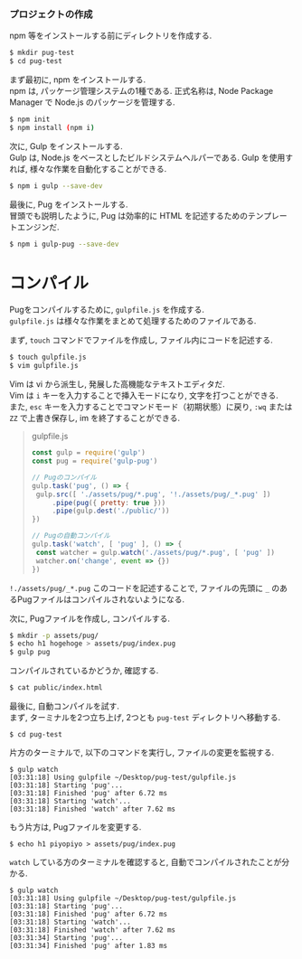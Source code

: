 ### プロジェクトの作成

npm 等をインストールする前にディレクトリを作成する.

```bash
$ mkdir pug-test
$ cd pug-test
```

まず最初に, npm をインストールする.  
npm は, パッケージ管理システムの1種である. 正式名称は, Node Package Manager で Node.js のパッケージを管理する.

```bash
$ npm init
$ npm install (npm i)
```

次に, Gulp をインストールする.  
Gulp は, Node.js をベースとしたビルドシステムヘルパーである. Gulp を使用すれば, 様々な作業を自動化することができる.

```bash
$ npm i gulp --save-dev
```

最後に, Pug をインストールする.  
冒頭でも説明したように, Pug は効率的に HTML を記述するためのテンプレートエンジンだ.  

```bash
$ npm i gulp-pug --save-dev
```

# コンパイル

Pugをコンパイルするために, `gulpfile.js` を作成する.  
`gulpfile.js` は様々な作業をまとめて処理するためのファイルである.

まず, `touch` コマンドでファイルを作成し, ファイル内にコードを記述する.

```bash
$ touch gulpfile.js
$ vim gulpfile.js
```
Vim は vi から派生し, 発展した高機能なテキストエディタだ.  
Vim は `i` キーを入力することで挿入モードになり, 文字を打つことができる.  
また, `esc` キーを入力することでコマンドモード（初期状態）に戻り, `:wq` または `ZZ` で上書き保存し, im を終了することができる.  

> gulpfile.js
>
>```js
>const gulp = require('gulp')
>const pug = require('gulp-pug')
>
>// Pugのコンパイル
>gulp.task('pug', () => {
>  gulp.src([ './assets/pug/*.pug', '!./assets/pug/_*.pug' ])
>      .pipe(pug({ pretty: true }))
>      .pipe(gulp.dest('./public/'))
>})
>
>// Pugの自動コンパイル
>gulp.task('watch', [ 'pug' ], () => {
>  const watcher = gulp.watch('./assets/pug/*.pug', [ 'pug' ])
>  watcher.on('change', event => {})
>})
>```

`!./assets/pug/_*.pug` このコードを記述することで, ファイルの先頭に `_` のあるPugファイルはコンパイルされないようになる.  

次に, Pugファイルを作成し, コンパイルする.

```bash
$ mkdir -p assets/pug/
$ echo h1 hogehoge > assets/pug/index.pug
$ gulp pug
```

コンパイルされているかどうか, 確認する.

```bash
$ cat public/index.html
```

最後に, 自動コンパイルを試す.  
まず, ターミナルを2つ立ち上げ, 2つとも `pug-test` ディレクトリへ移動する.  

```
$ cd pug-test
```

片方のターミナルで, 以下のコマンドを実行し, ファイルの変更を監視する.

```
$ gulp watch
[03:31:18] Using gulpfile ~/Desktop/pug-test/gulpfile.js
[03:31:18] Starting 'pug'...
[03:31:18] Finished 'pug' after 6.72 ms
[03:31:18] Starting 'watch'...
[03:31:18] Finished 'watch' after 7.62 ms
```

もう片方は, Pugファイルを変更する.

```
$ echo h1 piyopiyo > assets/pug/index.pug
```

`watch` している方のターミナルを確認すると, 自動でコンパイルされたことが分かる.

```
$ gulp watch
[03:31:18] Using gulpfile ~/Desktop/pug-test/gulpfile.js
[03:31:18] Starting 'pug'...
[03:31:18] Finished 'pug' after 6.72 ms
[03:31:18] Starting 'watch'...
[03:31:18] Finished 'watch' after 7.62 ms
[03:31:34] Starting 'pug'...
[03:31:34] Finished 'pug' after 1.83 ms
```
